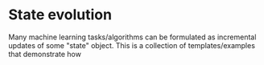 # State evolution

Many machine learning tasks/algorithms can be formulated as incremental updates of some "state" object. This is a collection of templates/examples that demonstrate how